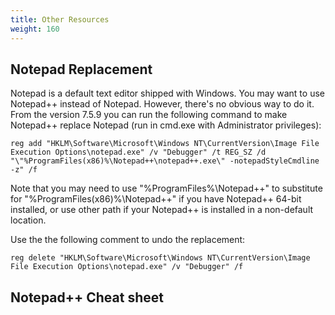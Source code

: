 ```yaml
---
title: Other Resources
weight: 160
---
```



## Notepad Replacement
Notepad is a default text editor shipped with Windows. You may want to use Notepad++ instead of Notepad. However, there's no obvious way to do it.
From the version 7.5.9 you can run the following command to make Notepad++ replace Notepad (run in cmd.exe with Administrator privileges):

```batch
reg add "HKLM\Software\Microsoft\Windows NT\CurrentVersion\Image File Execution Options\notepad.exe" /v "Debugger" /t REG_SZ /d "\"%ProgramFiles(x86)%\Notepad++\notepad++.exe\" -notepadStyleCmdline -z" /f
```

Note that you may need to use "%ProgramFiles%\Notepad++\" to substitute for "%ProgramFiles(x86)%\Notepad++\" if you have Notepad++ 64-bit installed, or use other path if your Notepad++ is installed in a non-default location.


Use the the following comment to undo the replacement:
```batch
reg delete "HKLM\Software\Microsoft\Windows NT\CurrentVersion\Image File Execution Options\notepad.exe" /v "Debugger" /f
```
## Notepad++ Cheat sheet
